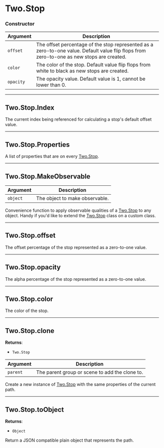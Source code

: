 # Two.Stop






### Constructor


| Argument | Description |
| ---- | ----------- |
| `offset` | The offset percentage of the stop represented as a zero-to-one value. Default value flip flops from zero-to-one as new stops are created. |
| `color` | The color of the stop. Default value flip flops from white to black as new stops are created. |
| `opacity` | The opacity value. Default value is 1, cannot be lower than 0. |



---

<div class="static ">

## Two.Stop.Index








The current index being referenced for calculating a stop's default offset value.









</div>



---

<div class="static ">

## Two.Stop.Properties








A list of properties that are on every [Two.Stop](/documentation/stop).









</div>



---

<div class="static ">

## Two.Stop.MakeObservable










| Argument | Description |
| ---- | ----------- |
| `object` | The object to make observable. |


Convenience function to apply observable qualities of a [Two.Stop](/documentation/stop) to any object. Handy if you'd like to extend the [Two.Stop](/documentation/stop) class on a custom class.



</div>



---

<div class="instance ">

## Two.Stop.offset








The offset percentage of the stop represented as a zero-to-one value.









</div>



---

<div class="instance ">

## Two.Stop.opacity








The alpha percentage of the stop represented as a zero-to-one value.









</div>



---

<div class="instance ">

## Two.Stop.color








The color of the stop.









</div>



---

<div class="instance ">

## Two.Stop.clone




__Returns__:



+ `Two.Stop`











| Argument | Description |
| ---- | ----------- |
| `parent` | The parent group or scene to add the clone to. |


Create a new instance of [Two.Stop](/documentation/stop) with the same properties of the current path.



</div>



---

<div class="instance ">

## Two.Stop.toObject




__Returns__:



+ `Object`













Return a JSON compatible plain object that represents the path.



</div>


